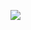 [![](https://jitpack.io/v/coolfire2015/RxFLuxUtils.svg)](https://jitpack.io/#coolfire2015/RxFLuxUtils)
